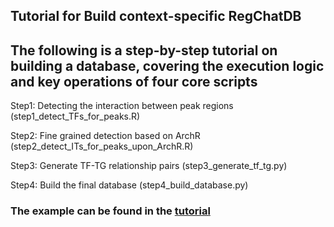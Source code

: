 ## Tutorial for Build context-specific RegChatDB

## The following is a step-by-step tutorial on building a database, covering the execution logic and key operations of four core scripts

Step1: Detecting the interaction between peak regions (step1_detect_TFs_for_peaks.R)

Step2: Fine grained detection based on ArchR (step2_detect_ITs_for_peaks_upon_ArchR.R)

Step3: Generate TF-TG relationship pairs (step3_generate_tf_tg.py)

Step4: Build the final database (step4_build_database.py)

### The example can be found in the [tutorial](https://github.com/lhzhanglabtools/csRegChatDB/blob/main/Tutorial/tutorial_for_build_db.md)

